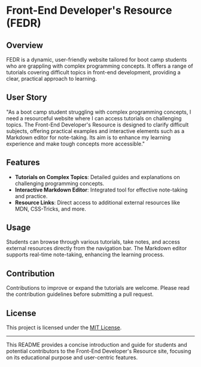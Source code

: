 # Front-End Developer's Resource (FEDR)

## Overview

FEDR is a dynamic, user-friendly website tailored for boot camp students who are grappling with complex programming concepts. It offers a range of tutorials covering difficult topics in front-end development, providing a clear, practical approach to learning.

## User Story

"As a boot camp student struggling with complex programming concepts, I need a resourceful website where I can access tutorials on challenging topics. The Front-End Developer's Resource is designed to clarify difficult subjects, offering practical examples and interactive elements such as a Markdown editor for note-taking. Its aim is to enhance my learning experience and make tough concepts more accessible."

## Features

- **Tutorials on Complex Topics**: Detailed guides and explanations on challenging programming concepts.
- **Interactive Markdown Editor**: Integrated tool for effective note-taking and practice.
- **Resource Links**: Direct access to additional external resources like MDN, CSS-Tricks, and more.

## Usage

Students can browse through various tutorials, take notes, and access external resources directly from the navigation bar. The Markdown editor supports real-time note-taking, enhancing the learning process.

## Contribution

Contributions to improve or expand the tutorials are welcome. Please read the contribution guidelines before submitting a pull request.

## License

This project is licensed under the [MIT License](LICENSE.md).

---

This README provides a concise introduction and guide for students and potential contributors to the Front-End Developer's Resource site, focusing on its educational purpose and user-centric features.
